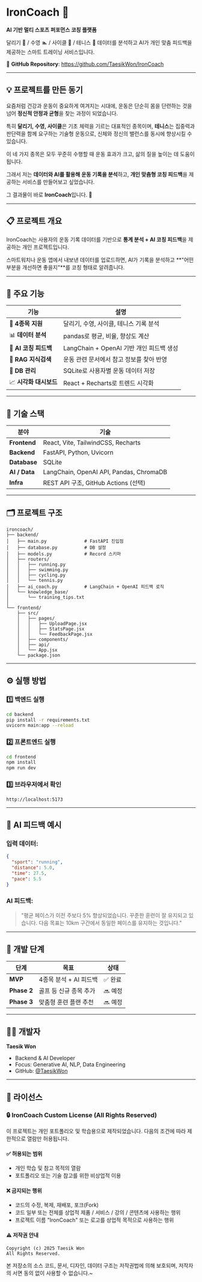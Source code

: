 # IronCoach 🧠

**AI 기반 멀티 스포츠 퍼포먼스 코칭 플랫폼**

달리기 🏃 / 수영 🏊 / 사이클 🚴 / 테니스 🎾 데이터를 분석하고 AI가 개인 맞춤 피드백을 제공하는 스마트 트레이닝 서비스입니다.

🔗 **GitHub Repository**: https://github.com/TaesikWon/IronCoach

---

## 💡 프로젝트를 만든 동기

요즘처럼 건강과 운동이 중요하게 여겨지는 시대에, 운동은 단순히 몸을 단련하는 것을 넘어 **정신적 안정과 균형**을 찾는 과정이 되었습니다.

특히 **달리기, 수영, 사이클**은 기초 체력을 기르는 대표적인 종목이며, **테니스**는 집중력과 판단력을 함께 요구하는 기술형 운동으로, 신체와 정신의 밸런스를 동시에 향상시킬 수 있습니다.

이 네 가지 종목은 모두 꾸준히 수행할 때 운동 효과가 크고, 삶의 질을 높이는 데 도움이 됩니다. 

그래서 저는 **데이터와 AI를 활용해 운동 기록을 분석**하고, **개인 맞춤형 코칭 피드백**을 제공하는 서비스를 만들어보고 싶었습니다.

그 결과물이 바로 **IronCoach**입니다. 💪

---

## 📋 프로젝트 개요

IronCoach는 사용자의 운동 기록 데이터를 기반으로 **통계 분석 + AI 코칭 피드백**을 제공하는 개인 프로젝트입니다.

스마트워치나 운동 앱에서 내보낸 데이터를 업로드하면, AI가 기록을 분석하고 **"어떤 부분을 개선하면 좋을지"**를 코칭 형태로 알려줍니다.

---

## 🚀 주요 기능

| 기능 | 설명 |
|------|------|
| 🏃 **4종목 지원** | 달리기, 수영, 사이클, 테니스 기록 분석 |
| 📊 **데이터 분석** | pandas로 평균, 비율, 향상도 계산 |
| 💬 **AI 코칭 피드백** | LangChain + OpenAI 기반 개인 피드백 생성 |
| 🧠 **RAG 지식검색** | 운동 관련 문서에서 참고 정보를 찾아 반영 |
| 💾 **DB 관리** | SQLite로 사용자별 운동 데이터 저장 |
| 📈 **시각화 대시보드** | React + Recharts로 트렌드 시각화 |

---

## 🧩 기술 스택

| 분야 | 기술 |
|------|------|
| **Frontend** | React, Vite, TailwindCSS, Recharts |
| **Backend** | FastAPI, Python, Uvicorn |
| **Database** | SQLite |
| **AI / Data** | LangChain, OpenAI API, Pandas, ChromaDB |
| **Infra** | REST API 구조, GitHub Actions (선택) |

---

## 🗂️ 프로젝트 구조
```
ironcoach/
├── backend/
│   ├── main.py              # FastAPI 진입점
│   ├── database.py          # DB 설정
│   ├── models.py            # Record 스키마
│   ├── routers/
│   │   ├── running.py
│   │   ├── swimming.py
│   │   ├── cycling.py
│   │   └── tennis.py
│   ├── ai_coach.py          # LangChain + OpenAI 피드백 로직
│   └── knowledge_base/
│       └── training_tips.txt
│
└── frontend/
    ├── src/
    │   ├── pages/
    │   │   ├── UploadPage.jsx
    │   │   ├── StatsPage.jsx
    │   │   └── FeedbackPage.jsx
    │   ├── components/
    │   ├── api/
    │   └── App.jsx
    └── package.json
```

---

## ⚙️ 실행 방법

### 1️⃣ 백엔드 실행
```bash
cd backend
pip install -r requirements.txt
uvicorn main:app --reload
```

### 2️⃣ 프론트엔드 실행
```bash
cd frontend
npm install
npm run dev
```

### 3️⃣ 브라우저에서 확인
```
http://localhost:5173
```

---

## 🧠 AI 피드백 예시

### 입력 데이터:
```json
{
  "sport": "running",
  "distance": 5.0,
  "time": 27.5,
  "pace": 5.5
}
```

### AI 피드백:

> "평균 페이스가 이전 주보다 5% 향상되었습니다. 꾸준한 훈련이 잘 유지되고 있습니다. 다음 목표는 10km 구간에서 동일한 페이스를 유지하는 것입니다."

---

## 📅 개발 단계

| 단계 | 목표 | 상태 |
|------|------|------|
| **MVP** | 4종목 분석 + AI 피드백 | ✅ 완료 |
| **Phase 2** | 골프 등 신규 종목 추가 | 🔜 예정 |
| **Phase 3** | 맞춤형 훈련 플랜 추천 | 🔜 예정 |

---

## 👨‍💻 개발자

**Taesik Won**

- Backend & AI Developer
- Focus: Generative AI, NLP, Data Engineering
- GitHub: [@TaesikWon](https://github.com/TaesikWon)

---

## 📜 라이선스

### 🔒 IronCoach Custom License (All Rights Reserved)

이 프로젝트는 개인 포트폴리오 및 학습용으로 제작되었습니다. 다음의 조건에 따라 제한적으로 열람만 허용됩니다.

#### ✅ 허용되는 범위

- 개인 학습 및 참고 목적의 열람
- 포트폴리오 또는 기술 참고를 위한 비상업적 이용

#### ❌ 금지되는 행위

- 코드의 수정, 복제, 재배포, 포크(Fork)
- 코드 일부 또는 전체를 상업적 제품 / 서비스 / 강의 / 콘텐츠에 사용하는 행위
- 프로젝트 이름 "IronCoach" 또는 로고를 상업적 목적으로 사용하는 행위

#### ⚠️ 저작권 안내
```
Copyright (c) 2025 Taesik Won
All Rights Reserved.
```

본 저장소의 소스 코드, 문서, 디자인, 데이터 구조는 저작권법에 의해 보호되며, 저작자의 서면 동의 없이 사용할 수 없습니다.~
